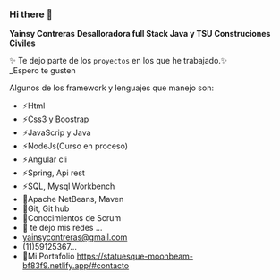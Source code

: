 ### Hi there 👋


**Yainsy Contreras**
**Desalloradora full Stack Java y TSU Construciones Civiles**

✨ Te dejo parte de los `proyectos` en los que he trabajado.✨                                                        
_Espero te gusten 

Algunos de los framework y lenguajes que manejo son:

-  ⚡Html
-  ⚡Css3 y Boostrap
-  ⚡JavaScrip y Java
-  ⚡NodeJs(Curso en proceso)
-  ⚡Angular cli
-  ⚡Spring, Api rest
-  ⚡SQL, Mysql Workbench
-  🌱Apache NetBeans, Maven
-  🌱Git, Git hub
-  🌱Conocimientos de Scrum
- 💬 te dejo mis redes ...
- yainsycontreras@gmail.com
- (11)59125367...
- 💬Mi Portafolio https://statuesque-moonbeam-bf83f9.netlify.app/#contacto


